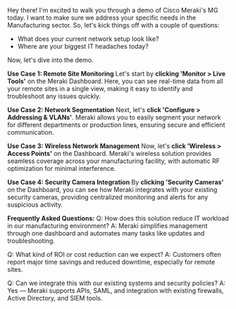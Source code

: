 Hey there! I'm excited to walk you through a demo of Cisco Meraki's MG today. I want to make sure we address your specific needs in the Manufacturing sector. So, let's kick things off with a couple of questions:

- What does your current network setup look like?
- Where are your biggest IT headaches today?

Now, let's dive into the demo.

**Use Case 1: Remote Site Monitoring**
Let's start by **clicking 'Monitor > Live Tools'** on the Meraki Dashboard. Here, you can see real-time data from all your remote sites in a single view, making it easy to identify and troubleshoot any issues quickly.

**Use Case 2: Network Segmentation**
Next, let's **click 'Configure > Addressing & VLANs'**. Meraki allows you to easily segment your network for different departments or production lines, ensuring secure and efficient communication.

**Use Case 3: Wireless Network Management**
Now, let's **click 'Wireless > Access Points'** on the Dashboard. Meraki's wireless solution provides seamless coverage across your manufacturing facility, with automatic RF optimization for minimal interference.

**Use Case 4: Security Camera Integration**
By **clicking 'Security Cameras'** on the Dashboard, you can see how Meraki integrates with your existing security cameras, providing centralized monitoring and alerts for any suspicious activity.

**Frequently Asked Questions:**
Q: How does this solution reduce IT workload in our manufacturing environment?
A: Meraki simplifies management through one dashboard and automates many tasks like updates and troubleshooting.

Q: What kind of ROI or cost reduction can we expect?
A: Customers often report major time savings and reduced downtime, especially for remote sites.

Q: Can we integrate this with our existing systems and security policies?
A: Yes — Meraki supports APIs, SAML, and integration with existing firewalls, Active Directory, and SIEM tools.